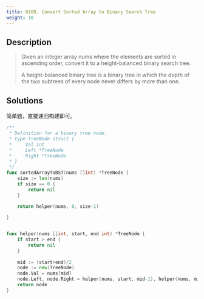```yaml
---
title: 0108. Convert Sorted Array to Binary Search Tree
weight: 10
---
```


## Description

> Given an integer array nums where the elements are sorted in ascending order, convert it to a height-balanced binary search tree.
>
> A height-balanced binary tree is a binary tree in which the depth of the two subtrees of every node never differs by more than one.

## Solutions
简单题，直接递归构建即可。
```go
/**
 * Definition for a binary tree node.
 * type TreeNode struct {
 *     Val int
 *     Left *TreeNode
 *     Right *TreeNode
 * }
 */
func sortedArrayToBST(nums []int) *TreeNode {
    size := len(nums)
    if size == 0 {
        return nil
    }
    
    return helper(nums, 0, size-1)

}


func helper(nums []int, start, end int) *TreeNode {
    if start > end {
        return nil
    }
    
    mid := (start+end)/2
    node := new(TreeNode)
    node.Val = nums[mid]
    node.Left, node.Right = helper(nums, start, mid-1), helper(nums, mid+1, end)
    return node
}
```
